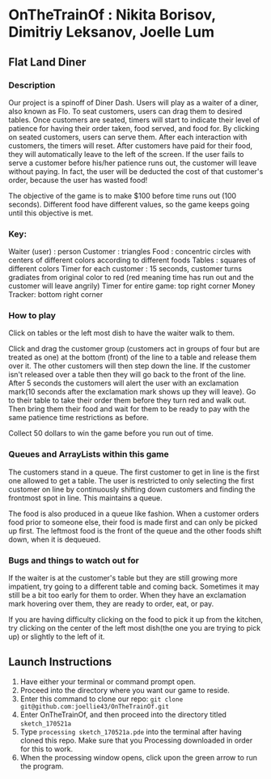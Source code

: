# OnTheTrainOf : Nikita Borisov, Dimitriy Leksanov, Joelle Lum
## Flat Land Diner
### Description
Our project is a spinoff of Diner Dash. Users will play as a waiter of a diner, also known as Flo. To seat customers, users can drag them to desired tables. Once customers are seated, timers will start to indicate their level of patience for having their order taken, food served, and food for. By clicking on seated customers, users can serve them. After each interaction with customers, the timers will reset.  After customers have paid for their food, they will automatically leave to the left of the screen. If the user fails to serve a customer before his/her patience runs out, the customer will leave without paying. In fact, the user will be deducted the cost of that customer's order, because the user has wasted food!

The objective of the game is to make $100 before time runs out (100 seconds). Different food have different values, so the game keeps going until this objective is met.

### Key:
Waiter (user) : person
Customer : triangles
Food : concentric circles with centers of different colors according to different foods
Tables : squares of different colors
Timer for each customer : 15 seconds, customer turns gradiates from original color to red (red meaning time has run out and the customer will leave angrily)
Timer for entire game: top right corner
Money Tracker: bottom right corner

### How to play

Click on tables or the left most dish to have the waiter walk to them. 

Click and drag the customer group (customers act in groups of four but are treated as one) at the bottom (front) of the line to a table and release them over it. The other customers will then step down the line. If the customer isn't released over a table then they will go back to the front of the line. After 5 seconds the customers will alert the user with an exclamation mark(10 seconds after the exclamation mark shows up they will leave). Go to their table to take their order them before they turn red and walk out. Then bring them their food and wait for them to be ready to pay with the same patience time restrictions as before.

Collect 50 dollars to win the game before you run out of time.

### Queues and ArrayLists within this game

The customers stand in a queue. The first customer to get in line is the first one allowed to get a table. The user is restricted to only selecting the first customer on line by continuously shifting down customers and finding the frontmost spot in line. This maintains a queue. 

The food is also produced in a queue like fashion. When a customer orders food prior to someone else, their food is made first and can only be picked up first. The leftmost food is the front of the queue and the other foods shift down, when it is dequeued.

### Bugs and things to watch out for
If the waiter is at the customer's table but they are still growing more impatient, try going to a different table and coming back. Sometimes it may still be a bit too early for them to order. When they have an exclamation mark hovering over them, they are ready to order, eat, or pay.

If you are having difficulty clicking on the food to pick it up from the kitchen, try clicking on the center of the left most dish(the one you are trying to pick up) or slightly to the left of it.

## Launch Instructions
1. Have either your terminal or command prompt open.
2. Proceed into the directory where you want our game to reside.
3. Enter this command to clone our repo: 
`git clone git@github.com:joellie43/OnTheTrainOf.git`
4. Enter OnTheTrainOf, and then proceed into the directory titled `sketch_170521a`
5. Type `processing sketch_170521a.pde` into the terminal after having cloned this repo. Make sure that you Processing downloaded in order for this to work.
6. When the processing window opens, click upon the green arrow to run the program.

